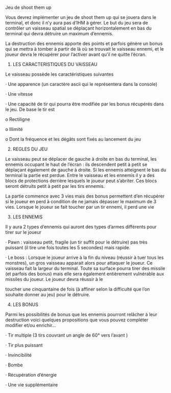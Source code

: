 Jeu de shoot them up

Vous devrez implémenter un jeu de shoot them up qui se jouera dans le terminal, et donc il n’y aura pas d’IHM à gérer. Le but du jeu sera de contrôler un vaisseau spatial se déplaçant horizontalement en bas du terminal qui devra détruire un maximum d’ennemis.

La destruction des ennemis apporte des points et parfois génère un bonus qui se mettra à tomber à partir de là où se trouvait le vaisseau ennemi, et le joueur devra le récupérer pour l’activer avant qu’il ne quitte l’écran.

1. LES CARACTERISTIQUES DU VAISSEAU

Le vaisseau possède les caractéristiques suivantes

· Une apparence (un caractère ascii qui le représentera dans la console)

· Une vitesse

· Une capacité de tir qui pourra être modifiée par les bonus récupérés dans le jeu. De base le tir est

o Rectiligne

o Illimité

o Dont la fréquence et les dégâts sont fixés au lancement du jeu

2. REGLES DU JEU

Le vaisseau peut se déplacer de gauche à droite en bas du terminal, les ennemis occupant le haut de l’écran : ils descendent petit à petit se déplaçant également de gauche à droite. Si les ennemis atteignent le bas du terminal la partie est perdue. Entre le vaisseau et les ennemis il y a des blocs de protections derrière lesquels le joueur peut s’abriter. Ces blocs seront détruits petit à petit par les tirs ennemis.

La partie commence avec 3 vies mais des bonus permettent d’en récupérer si le joueur en perd à condition de ne jamais dépasser le maximum de 3 vies. Lorsque le joueur se fait toucher par un tir ennemi, il perd une vie

3. LES ENNEMIS

Il y aura 2 types d’ennemis qui auront des types d’armes différents pour tirer sur le joueur

· Pawn : vaisseau petit, fragile (un tir suffit pour le détruire) pas très puissant (il tire une fois toutes les 5 secondes) mais rapide.

· Le boss : Lorsque le joueur arrive à la fin du niveau (réussir à tuer tous les monstres), un gros vaisseau apparait alors pour attaquer le joueur. Ce vaisseau fait la largeur du terminal. Toute sa surface pourra tirer des missile (et parfois des bonus) mais elle sera également entièrement vulnérable aux missiles du joueur. Le joueur devra réussir à le

toucher une cinquantaine de fois (à affiner selon la difficulté que l’on souhaite donner au jeu) pour le détruire.

4. LES BONUS

Parmi les possibilités de bonus que les ennemis pourront relâcher à leur destruction voici quelques propositions que vous pouvez compléter modifier et/ou enrichir…

· Tir multiple (3 tirs couvrant un angle de 60° vers l’avant )

· Tir plus puissant

· Invincibilité

· Bombe

· Récupération d’énergie

· Une vie supplémentaire
